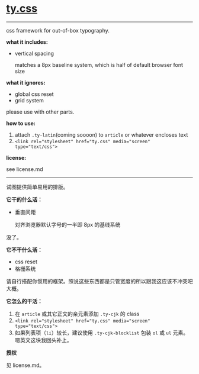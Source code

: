 # [ty.css](http://yukir.net/ty.css/)

---

css framework for out-of-box typography.

**what it includes:**

+ vertical spacing
  
  matches a 8px baseline system, which is half of default browser font size

**what it ignores:**

- global css reset
- grid system

please use with other parts.

**how to use:**

1. attach `.ty-latin`(coming soooon) to `article` or whatever encloses text
2. `<link rel="stylesheet" href="ty.css" media="screen" type="text/css">`

**license:**

see license.md

---

试图提供简单易用的排版。

**它干的什么活：**

* 垂直间距

  对齐浏览器默认字号的一半即 8px 的基线系统

没了。

**它不干什么活：**

* css reset
* 格栅系统

请自行搭配你惯用的框架。照说这些东西都是只管宽度的所以跟我这应该不冲突吧大概。

**它怎么的干活：**

1. 在 `article` 或其它正文的亲元素添加 `.ty-cjk` 的 class
2. `<link rel="stylesheet" href="ty.css" media="screen" type="text/css">`
3. 如果列表项（`li`）较长，建议使用 `.ty-cjk-blocklist` 包装 `ol` 或 `ul` 元素。嗯英文这块我回头补上。

**授权**

见 license.md。
